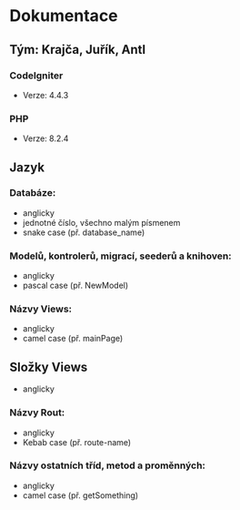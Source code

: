 # Dokumentace
## Tým: Krajča, Juřík, Antl
### CodeIgniter
* Verze: 4.4.3
### PHP
* Verze: 8.2.4
## Jazyk
### Databáze: 
* anglicky
* jednotné číslo, všechno malým písmenem
* snake case (př. database_name)
### Modelů, kontrolerů, migrací, seederů a knihoven:
* anglicky
* pascal case (př. NewModel)
### Názvy Views:
* anglicky
* camel case (př. mainPage)
## Složky Views
*  anglicky
### Názvy Rout:
* anglicky
* Kebab case (př. route-name)
### Názvy ostatních tříd, metod a proměnných:
* anglicky
* camel case (př. getSomething)
